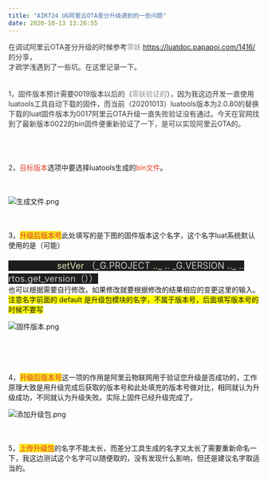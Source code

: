 ```yaml
---
title: "AIR724 UG阿里云OTA差分升级遇到的一些问题"
date: 2020-10-13 13:26:55
---
```


<p><span style="color:#393939">在调试阿里云OTA差分升级的时候参考</span><span style="color:#8f8f8f">零妖 </span><span style="color:#003884"><a href="https://luatdoc.papapoi.com/1416/">https://luatdoc.papapoi.com/1416/</a></span><span style="color:#393939">的分享，</span><br/><span style="color:#393939">才疏学浅遇到了一些坑。在这里记录一下。</span><br/><br/><br/><span style="color:#393939">1，固件版本预计需要0019版本以后的（</span><span style="color:#8f8f8f">零妖验证的</span><span style="color:#393939">），因为我这边开发一直使用luatools工具自动下载的固件，而当前（20201013）luatools版本为2.0.80的替换下载的luat固件版本为0017阿里云OTA升级一直失败验证没有通过。今天在官网找到了最新版本0022的bin固件便重新验证了一下，是可以实现阿里云OTA的。</span><br/><br/><br/><br/><br/><span style="color:#393939">2，</span><span style="color:#df402a">目标版本</span>选项中要选择luatools生成的<span style="color:#df402a">bin文件</span>。<br/><br/><br/></p><div class="media-wrap image-wrap"><img src="http://openluat-luatcommunity.oss-cn-hangzhou.aliyuncs.com/images/20201013132523612_生成文件.png" alt="生成文件.png" class="img-responsive"/></div><p><br/><br/>3，<span style="color:#df402a"><span style="background-color:#fae220">升级后版本号</span></span>此处填写的是下图的固件版本这个名字，这个名字luat系统默认使用的是（可能）<br/><br/><span style="font-size:18px"><span style="background-color:#1e1e1e">aLiYunOta .<span style="color:#dcdcaa">setVer </span><span style="color:#d4d4d4">（_G.</span><span style="color:#c8c8c8">PROJECT </span><span style="color:#dcdcaa">.._ </span><span style="color:#c8c8c8">.. _G.VERSION .._ .. rtos.get_version（）</span><span style="color:#d4d4d4">）</span></span></span><br/>也可以根据需要自行修改。如果修改就要根据修改的结果相应的变更这里的输入。<br/><span style="background-color:#ffff00">注意名字前面的 default     是升级包模块的名字，不属于版本号，后面填写版本号的时候不要写</span><br/></p><div class="media-wrap image-wrap"><img src="http://openluat-luatcommunity.oss-cn-hangzhou.aliyuncs.com/images/20201013132540251_固件版本.png" alt="固件版本.png" class="img-responsive"/></div><p><br/><br/><br/><br/>4，<span style="color:#df402a"><span style="background-color:#fae220">升级后版本号</span></span>这一项的作用是阿里云物联网用于验证您升级是否成功的，工作原理大致是用升级完成后获取的版本号和此处填充的版本号做对比，相同就认为升级成功，不同就认为升级失败。实际上固件已经升级完成了。<br/></p><div class="media-wrap image-wrap"><img src="http://openluat-luatcommunity.oss-cn-hangzhou.aliyuncs.com/images/20201013132551900_添加升级包.png" alt="添加升级包.png" class="img-responsive"/></div><p><br/><br/>5，<span style="color:#df402a"><span style="background-color:#fae220">上传升级包</span></span>的名字不能太长，而差分工具生成的名字又太长了需要重新命名一下，我这边测试这个名字可以随便取的，没有发现什么影响，但还是建议名字取适当的。<br/><br/><br/></p>
